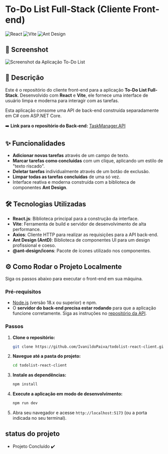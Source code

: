 # To-Do List Full-Stack (Cliente Front-end)

![React](https://img.shields.io/badge/React-18.2.0-61DAFB?style=for-the-badge&logo=react&logoColor=black)
![Vite](https://img.shields.io/badge/Vite-5.2.0-646CFF?style=for-the-badge&logo=vite&logoColor=white)
![Ant Design](https://img.shields.io/badge/Ant_Design-5.17.0-007FFF?style=for-the-badge&logo=ant-design&logoColor=white)

## 📸 Screenshot

![Screenshot da Aplicação To-Do List](https://i.imgur.com/LkaEbF1.png)


## 📝 Descrição

Este é o repositório do cliente front-end para a aplicação **To-Do List Full-Stack**. Desenvolvido com **React** e **Vite**, ele fornece uma interface de usuário limpa e moderna para interagir com as tarefas.

Esta aplicação consome uma API de back-end construída separadamente em C# com ASP.NET Core.

➡️ **Link para o repositório do Back-end:** [TaskManager.API](https://github.com/IvanildoPaiva/todolist-csharp-api.git)

## ✨ Funcionalidades

-   **Adicionar novas tarefas** através de um campo de texto.
-   **Marcar tarefas como concluídas** com um clique, aplicando um estilo de "texto riscado".
-   **Deletar tarefas** individualmente através de um botão de exclusão.
-   **Limpar todas as tarefas concluídas** de uma só vez.
-   Interface reativa e moderna construída com a biblioteca de componentes **Ant Design**.

## 🛠️ Tecnologias Utilizadas

* **React.js**: Biblioteca principal para a construção da interface.
* **Vite**: Ferramenta de build e servidor de desenvolvimento de alta performance.
* **Axios**: Cliente HTTP para realizar as requisições para a API back-end.
* **Ant Design (AntD)**: Biblioteca de componentes UI para um design profissional e coeso.
* **@ant-design/icons**: Pacote de ícones utilizado nos componentes.

## ⚙️ Como Rodar o Projeto Localmente

Siga os passos abaixo para executar o front-end em sua máquina.

### Pré-requisitos

-   [Node.js](https://nodejs.org/) (versão 18.x ou superior) e npm.
-   O **servidor do back-end precisa estar rodando** para que a aplicação funcione corretamente. Siga as instruções no [repositório da API](https://github.com/IvanildoPaiva/todolist-csharp-api.git).

### Passos

1.  **Clone o repositório:**
    ```bash
    git clone https://github.com/IvanildoPaiva/todolist-react-client.git
    ```

2.  **Navegue até a pasta do projeto:**
    ```bash
    cd todolist-react-client
    ```

3.  **Instale as dependências:**
    ```bash
    npm install
    ```

4.  **Execute a aplicação em modo de desenvolvimento:**
    ```bash
    npm run dev
    ```

5.  Abra seu navegador e acesse `http://localhost:5173` (ou a porta indicada no seu terminal).

## status do projeto

- Projeto Concluído ✔️
